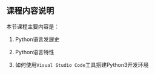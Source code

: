 ## 课程内容说明
本节课程主要内容是：

1. Python语言发展史

2. Python语言特性

3. 如何使用`Visual Studio Code`工具搭建Python3开发环境

   